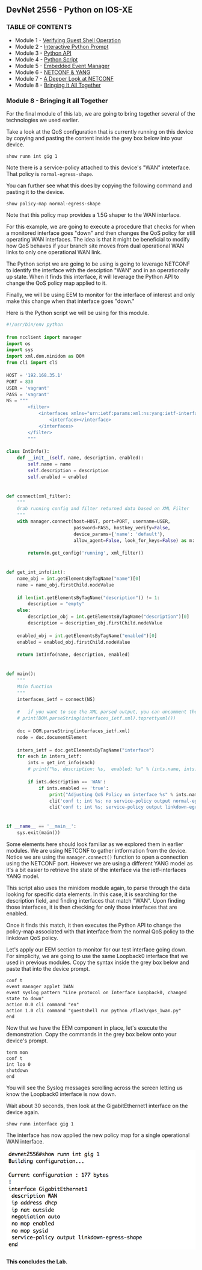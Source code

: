 ## DevNet 2556 - Python on IOS-XE

### TABLE OF CONTENTS
* Module 1 - [Verifying Guest Shell Operation](Module1.md)
* Module 2 - [Interactive Python Prompt](Module2.md)
* Module 3 - [Python API](Module3.md)
* Module 4 - [Python Script](Module4.md)
* Module 5 - [Embedded Event Manager](Module5.md)
* Module 6 - [NETCONF & YANG](Module6.md)
* Module 7 - [A Deeper Look at NETCONF](Module7.md)
* Module 8 - [Bringing It All Together](Module8.md)


### Module 8 - Bringing it all Together

For the final module of this lab, we are going to bring together several of the technologies we used earlier.  

Take a look at the QoS configuration that is currently running on this device by copying and pasting the content inside the grey box below into your device.

```
show runn int gig 1
```

Note there is a service-policy attached to this device's "WAN" inteterface.  That policy is `normal-egress-shape`.  

You can further see what this does by copying the following command and pasting it to the device.

```
show policy-map normal-egress-shape
```
Note that this policy map provides a 1.5G shaper to the WAN interface.  

For this example, we are going to execute a procedure that checks for when a monitored interface goes "down" and then changes the QoS policy for still operating WAN interfaces.  The idea is that it might be beneficial to modify how QoS behaves if your branch site moves from dual operational WAN links to only one operational WAN link.  

The Python script we are going to be using is going to leverage NETCONF to identify the interface with the desciption "WAN" and in an operationally up state.  When it finds this interface, it will leverage the Python API to change the QoS policy map applied to it.  

Finally, we will be using EEM to monitor for the interface of interest and only make this change when that interface goes "down."

Here is the Python script we will be using for this module.

```python
#!/usr/bin/env python

from ncclient import manager
import os
import sys
import xml.dom.minidom as DOM
from cli import cli

HOST = '192.168.35.1'
PORT = 830
USER = 'vagrant'
PASS = 'vagrant'
NS = """
        <filter>
            <interfaces xmlns="urn:ietf:params:xml:ns:yang:ietf-interfaces">
                <interface></interface>
            </interfaces>
        </filter>
        """

class IntInfo():
    def __init__(self, name, description, enabled):
        self.name = name
        self.description = description
        self.enabled = enabled


def connect(xml_filter):
    """
    Grab running config and filter returned data based on XML Filter
    """
    with manager.connect(host=HOST, port=PORT, username=USER,
                         password=PASS, hostkey_verify=False,
                         device_params={'name': 'default'},
                         allow_agent=False, look_for_keys=False) as m:

        return(m.get_config('running', xml_filter))


def get_int_info(int):
    name_obj = int.getElementsByTagName("name")[0]
    name = name_obj.firstChild.nodeValue

    if len(int.getElementsByTagName("description")) != 1:
        description = "empty"
    else:
        description_obj = int.getElementsByTagName("description")[0]
        description = description_obj.firstChild.nodeValue

    enabled_obj = int.getElementsByTagName("enabled")[0]
    enabled = enabled_obj.firstChild.nodeValue

    return IntInfo(name, description, enabled)


def main():
    """
    Main function
    """
    interfaces_ietf = connect(NS)

    #   if you want to see the XML parsed output, you can uncomment the line below.
    # print(DOM.parseString(interfaces_ietf.xml).toprettyxml())

    doc = DOM.parseString(interfaces_ietf.xml)
    node = doc.documentElement

    inters_ietf = doc.getElementsByTagName("interface")
    for each in inters_ietf:
        ints = get_int_info(each)
        # print("%s, description: %s,  enabled: %s" % (ints.name, ints.description, ints.enabled))

        if ints.description == 'WAN':
            if ints.enabled == 'true':
                print("Adjusting QoS Policy on interface %s" % ints.name)
                cli('conf t; int %s; no service-policy output normal-egress-shape; end' % ints.name)
                cli('conf t; int %s; service-policy output linkdown-egress-shape; end' % ints.name)


if __name__ == '__main__':
    sys.exit(main())
```

Some elements here should look familiar as we explored them in earlier modules.  We are using NETCONF to gather intformation from the device.  Notice we are using the `manager.connect()` function to open a connection using the NETCONF port.  However we are using a different YANG model as it's a bit easier to retrieve the state of the interface via the ietf-interfaces YANG model.  

This script also uses the minidom module again, to parse through the data looking for specific data elements.  In this case, it is searching for the description field, and finding interfaces that match "WAN".  Upon finding those interfaces, it is then checking for only those interfaces that are enabled.  

Once it finds this match, it then executes the Python API to change the policy-map associated with that interface from the normal QoS policy to the linkdown QoS policy.

Let's apply our EEM section to monitor for our test interface going down.  For simplicity, we are going to use the same Loopback0 interface that we used in previous modules.  Copy the syntax inside the grey box below and paste that into the device prompt.

```
conf t
event manager applet 1WAN
event syslog pattern "Line protocol on Interface Loopback0, changed state to down"
action 0.0 cli command "en"
action 1.0 cli command "guestshell run python /flash/qos_1wan.py"
end
```

Now that we have the EEM component in place, let's execute the demonstration.  Copy the commands in the grey box below onto your device's prompt.

```
term mon
conf t
int loo 0
shutdown
end
```

You will see the Syslog messages scrolling across the screen letting us know the Loopback0 interface is now down.  

Wait about 30 seconds, then look at the GigabitEthernet1 interface on the device again.

```
show runn interface gig 1
```

The interface has now applied the new policy map for a single operational WAN interface.  

![alt text](../images/Python-1WAN.png)

#### This concludes the Lab.